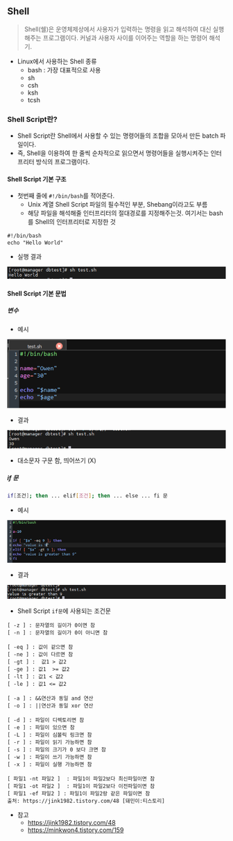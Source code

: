 ## Shell

> Shell(쉘)은 운영체제상에서 사용자가 입력하는 명령을 읽고 해석하여 대신 실행해주는 프로그램이다. 커널과 사용자 사이를 이어주는 역할을 하는 명령어 해석기.

- Linux에서 사용하는 Shell 종류
  - bash : 가장 대표적으로 사용
  - sh
  - csh
  - ksh
  - tcsh

### Shell Script란?

- Shell Script란 Shell에서 사용할 수 있는 명령어들의 조합을 모아서 만든 batch 파일이다.
- 즉, Shell을 이용하여 한 줄씩 순차적으로 읽으면서 명령어들을 실행시켜주는 인터프리터 방식의 프로그램이다.

####  Shell Script 기본 구조

- 첫번째 줄에 `#!/bin/bash`를 적어준다.
  - Unix 계열 Shell Script 파일의 필수적인 부분, Shebang이라고도 부름
  - 해당 파일을 해석해줄 인터프리터의 절대경로를 지정해주는것. 여기서는 bash를 Shell의 인터프리터로 지정한 것

```shell
#!/bin/bash
echo "Hello World"
```

- 실행 결과

![shell](images/shell-16590552549521.PNG)



#### Shell Script 기본 문법

##### 변수

- 예시

![변수1](images/변수1.PNG)

- 결과

![변수2](images/변수2.PNG)

- 대소문자 구문 함, 띄어쓰기 (X)



##### if 문

```bash
if[조건]; then ... elif[조건]; then ... else ... fi 문
```

- 예시

![ifshell](images/ifshell.PNG)

- 결과

![ifshell2](images/ifshell2.PNG)

- Shell Script `if문`에 사용되는 조건문

```
[ -z ] : 문자열의 길이가 0이면 참
[ -n ] : 문자열의 길이가 0이 아니면 참

[ -eq ] : 값이 같으면 참
[ -ne ] : 값이 다르면 참
[ -gt ] :  값1 > 값2
[ -ge ] : 값1  >= 값2
[ -lt ] : 값1 < 값2
[ -le ] : 값1 <= 값2

[ -a ] : &&연산과 동일 and 연산
[ -o ] : ||연산과 동일 xor 연산

[ -d ] : 파일이 디렉토리면 참
[ -e ] : 파일이 있으면 참
[ -L ] : 파일이 심볼릭 링크면 참
[ -r ] : 파일이 읽기 가능하면 참
[ -s ] : 파일의 크기가 0 보다 크면 참
[ -w ] : 파일이 쓰기 가능하면 참
[ -x ] : 파일이 실행 가능하면 참

[ 파일1 -nt 파일2 ]  : 파일1이 파일2보다 최신파일이면 참
[ 파일1 -ot 파일2 ]  : 파일1이 파일2보다 이전파일이면 참
[ 파일1 -ef 파일2 ] : 파일1이 파일2랑 같은 파일이면 참
출처: https://jink1982.tistory.com/48 [돼민이:티스토리]
```



- 참고
  - https://jink1982.tistory.com/48
  - https://minkwon4.tistory.com/159